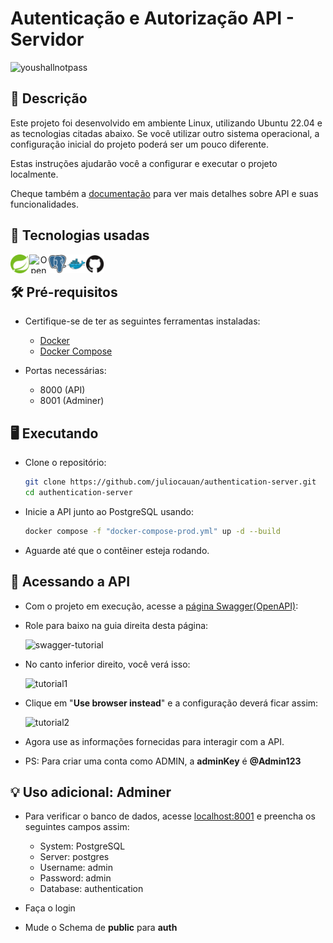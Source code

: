 # Autenticação e Autorização API - Servidor

![youshallnotpass](https://github.com/juliocauan/authentication-server/assets/84354526/e4d27e22-8a5f-4d74-aacc-b95119852c10)

## 📖  Descrição

Este projeto foi desenvolvido em ambiente Linux, utilizando Ubuntu 22.04 e as tecnologias citadas abaixo. Se você utilizar outro sistema operacional, a configuração inicial do projeto poderá ser um pouco diferente.

Estas instruções ajudarão você a configurar e executar o projeto localmente.

Cheque também a [documentação](https://github.com/juliocauan/authentication-docs) para ver mais detalhes sobre API e suas funcionalidades.

## 📡 Tecnologias usadas 
<div align="center">
  <img align="left" alt="Spring" title="Spring" height="30" width="30" src="https://raw.githubusercontent.com/devicons/devicon/master/icons/spring/spring-original.svg">
  <img align="left" alt="OpenAPI (Swagger)" title="OpenAPI (Swagger)" height="30" width="30" src="https://avatars.githubusercontent.com/u/37325267?s=200&v=4">
  <img align="left" alt="Postgresql" title="Postgresql" height="30" width="30" src="https://raw.githubusercontent.com/devicons/devicon/master/icons/postgresql/postgresql-original.svg">
  <img align="left" alt="Docker" title="Docker" height="30" width="30" src="https://raw.githubusercontent.com/devicons/devicon/master/icons/docker/docker-original.svg">
  <img align="left" alt="GitHub Actions" title="GitHub Actions" height="30" width="30" src="https://raw.githubusercontent.com/devicons/devicon/master/icons/github/github-original.svg">
</div>
<br/>

## 🛠️ Pré-requisitos

- Certifique-se de ter as seguintes ferramentas instaladas:
  - [Docker](https://www.docker.com/get-started)
  - [Docker Compose](https://docs.docker.com/compose/install/)

- Portas necessárias:
  - 8000 (API)
  - 8001 (Adminer)

## 🖥 Executando

- Clone o repositório:

    ```bash
    git clone https://github.com/juliocauan/authentication-server.git
    cd authentication-server
    ```

- Inicie a API junto ao PostgreSQL usando:

    ```bash
    docker compose -f "docker-compose-prod.yml" up -d --build
    ```

- Aguarde até que o contêiner esteja rodando.

## 🚀 Acessando a API

- Com o projeto em execução, acesse a [página Swagger(OpenAPI)](https://app.swaggerhub.com/apis/juliocauan/authentication/1.2.x):

- Role para baixo na guia direita desta página:

  ![swagger-tutorial](https://github.com/juliocauan/authentication-server/assets/84354526/4ee04ce0-cff0-4df2-8924-8bf997aafb30)

- No canto inferior direito, você verá isso:

  ![tutorial1](https://github.com/juliocauan/authentication-server/assets/84354526/882ba442-ad23-4432-a6ca-c7cfd2cbca5c)

- Clique em "**Use browser instead**" e a configuração deverá ficar assim:

  ![tutorial2](https://github.com/juliocauan/authentication-server/assets/84354526/a90f5a2a-502e-4058-b6f5-92bbc66dddec)

- Agora use as informações fornecidas para interagir com a API.

- PS: Para criar uma conta como ADMIN, a **adminKey** é **@Admin123**

## 💡 **Uso adicional: Adminer**

- Para verificar o banco de dados, acesse [localhost:8001](http://localhost:8001) e preencha os seguintes campos assim:
  - System: PostgreSQL
  - Server: postgres
  - Username: admin
  - Password: admin
  - Database: authentication

- Faça o login
- Mude o Schema de **public** para **auth**
